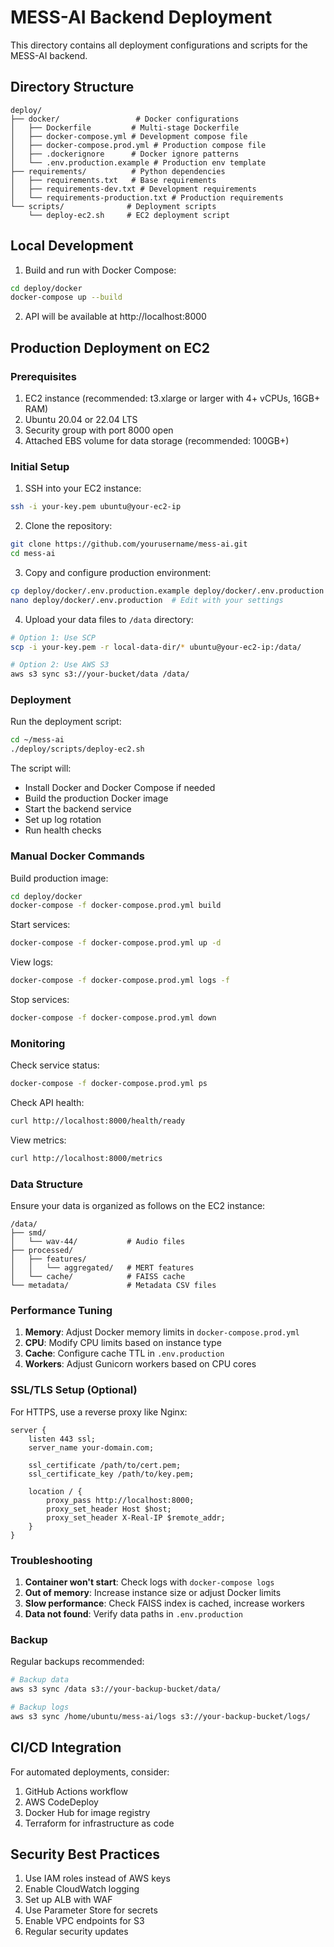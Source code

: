 # MESS-AI Backend Deployment

This directory contains all deployment configurations and scripts for the MESS-AI backend.

## Directory Structure

```
deploy/
├── docker/                 # Docker configurations
│   ├── Dockerfile         # Multi-stage Dockerfile
│   ├── docker-compose.yml # Development compose file
│   ├── docker-compose.prod.yml # Production compose file
│   ├── .dockerignore      # Docker ignore patterns
│   └── .env.production.example # Production env template
├── requirements/          # Python dependencies
│   ├── requirements.txt   # Base requirements
│   ├── requirements-dev.txt # Development requirements
│   └── requirements-production.txt # Production requirements
└── scripts/              # Deployment scripts
    └── deploy-ec2.sh     # EC2 deployment script
```

## Local Development

1. Build and run with Docker Compose:
```bash
cd deploy/docker
docker-compose up --build
```

2. API will be available at http://localhost:8000

## Production Deployment on EC2

### Prerequisites

1. EC2 instance (recommended: t3.xlarge or larger with 4+ vCPUs, 16GB+ RAM)
2. Ubuntu 20.04 or 22.04 LTS
3. Security group with port 8000 open
4. Attached EBS volume for data storage (recommended: 100GB+)

### Initial Setup

1. SSH into your EC2 instance:
```bash
ssh -i your-key.pem ubuntu@your-ec2-ip
```

2. Clone the repository:
```bash
git clone https://github.com/yourusername/mess-ai.git
cd mess-ai
```

3. Copy and configure production environment:
```bash
cp deploy/docker/.env.production.example deploy/docker/.env.production
nano deploy/docker/.env.production  # Edit with your settings
```

4. Upload your data files to `/data` directory:
```bash
# Option 1: Use SCP
scp -i your-key.pem -r local-data-dir/* ubuntu@your-ec2-ip:/data/

# Option 2: Use AWS S3
aws s3 sync s3://your-bucket/data /data/
```

### Deployment

Run the deployment script:
```bash
cd ~/mess-ai
./deploy/scripts/deploy-ec2.sh
```

The script will:
- Install Docker and Docker Compose if needed
- Build the production Docker image
- Start the backend service
- Set up log rotation
- Run health checks

### Manual Docker Commands

Build production image:
```bash
cd deploy/docker
docker-compose -f docker-compose.prod.yml build
```

Start services:
```bash
docker-compose -f docker-compose.prod.yml up -d
```

View logs:
```bash
docker-compose -f docker-compose.prod.yml logs -f
```

Stop services:
```bash
docker-compose -f docker-compose.prod.yml down
```

### Monitoring

Check service status:
```bash
docker-compose -f docker-compose.prod.yml ps
```

Check API health:
```bash
curl http://localhost:8000/health/ready
```

View metrics:
```bash
curl http://localhost:8000/metrics
```

### Data Structure

Ensure your data is organized as follows on the EC2 instance:

```
/data/
├── smd/
│   └── wav-44/           # Audio files
├── processed/
│   ├── features/
│   │   └── aggregated/   # MERT features
│   └── cache/            # FAISS cache
└── metadata/             # Metadata CSV files
```

### Performance Tuning

1. **Memory**: Adjust Docker memory limits in `docker-compose.prod.yml`
2. **CPU**: Modify CPU limits based on instance type
3. **Cache**: Configure cache TTL in `.env.production`
4. **Workers**: Adjust Gunicorn workers based on CPU cores

### SSL/TLS Setup (Optional)

For HTTPS, use a reverse proxy like Nginx:

```nginx
server {
    listen 443 ssl;
    server_name your-domain.com;
    
    ssl_certificate /path/to/cert.pem;
    ssl_certificate_key /path/to/key.pem;
    
    location / {
        proxy_pass http://localhost:8000;
        proxy_set_header Host $host;
        proxy_set_header X-Real-IP $remote_addr;
    }
}
```

### Troubleshooting

1. **Container won't start**: Check logs with `docker-compose logs`
2. **Out of memory**: Increase instance size or adjust Docker limits
3. **Slow performance**: Check FAISS index is cached, increase workers
4. **Data not found**: Verify data paths in `.env.production`

### Backup

Regular backups recommended:
```bash
# Backup data
aws s3 sync /data s3://your-backup-bucket/data/

# Backup logs
aws s3 sync /home/ubuntu/mess-ai/logs s3://your-backup-bucket/logs/
```

## CI/CD Integration

For automated deployments, consider:
1. GitHub Actions workflow
2. AWS CodeDeploy
3. Docker Hub for image registry
4. Terraform for infrastructure as code

## Security Best Practices

1. Use IAM roles instead of AWS keys
2. Enable CloudWatch logging
3. Set up ALB with WAF
4. Use Parameter Store for secrets
5. Enable VPC endpoints for S3
6. Regular security updates